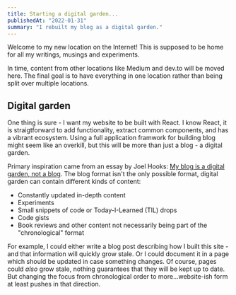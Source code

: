 ```yaml
---
title: Starting a digital garden...
publishedAt: "2022-01-31"
summary: "I rebuilt my blog as a digital garden."
---
```


Welcome to my new location on the Internet! This is supposed to be home for all my writings, musings and experiments.

In time, content from other locations like Medium and dev.to will be moved here. The final goal is to have everything in one location rather than being split over multiple locations.

## Digital garden

One thing is sure - I want my website to be built with React. I know React, it is straigtforward to add functionality, extract common components, and has a vibrant ecosystem. Using a full application framwork for building blog might seem like an overkill, but this will be more than just a blog - a digital garden.

Primary inspiration came from an essay by Joel Hooks: [My blog is a digital garden, not a blog](https://joelhooks.com/digital-garden). The blog format isn't the only possible format, digital garden can contain different kinds of content:

- Constantly updated in-depth content
- Experiments
- Small snippets of code or Today-I-Learned (TIL) drops
- Code gists
- Book reviews and other content not necessarily being part of the "chronological" format

For example, I could either write a blog post describing how I built this site - and that information will quickly grow stale. Or I could document it in a page which should be updated in case something changes. Of course, pages could _also_ grow stale, nothing guarantees that they will be kept up to date. But changing the focus from chronological order to more...website-ish form at least pushes in that direction.
